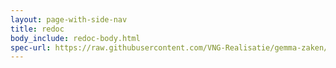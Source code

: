 ```yaml
---
layout: page-with-side-nav
title: redoc
body_include: redoc-body.html
spec-url: https://raw.githubusercontent.com/VNG-Realisatie/gemma-zaken/master/api-specificatie/ztc/1.2.x/1.2.1/openapi.yaml
---
```


<redoc spec-url='{{ page.spec-url}}'></redoc>
